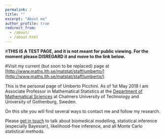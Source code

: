 ```yaml
---
permalink: /
title: ""
excerpt: "About me"
author_profile: true
redirect_from: 
  - /about/
  - /about.html
---
```


#**THIS IS A TEST PAGE, and it is not meant for public viewing. For the moment please DISREGARD it and move to the link below.** 

#Visit my current (but soon to be replaced) page at [http://www.maths.lth.se/matstat/staff/umberto/](http://www.maths.lth.se/matstat/staff/umberto/)

This is the personal page of Umberto Picchini. As of 1st May 2018 I am Associate Professor in Mathematical Statistics at the [Department of Mathematical Sciences](https://www.chalmers.se/en/departments/math/Pages/default.aspx) at Chalmers University of Technology and University of Gothenburg, Sweden.

On this site you will find several ways to contact me and follow my research.

Please [get in touch](contact) to talk about biomedical modelling, statistical inference (especially Bayesian), likelihood-free inference, and all Monte Carlo statistical methods. 
